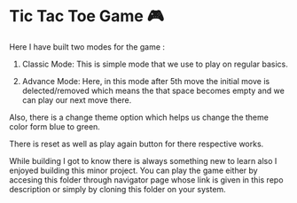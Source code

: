 # Tic Tac Toe Game 🎮

Here I have built two modes for the game :

1. Classic Mode:
  This is simple mode that we use to play on regular basics.

2. Advance Mode:
  Here, in this mode after 5th move the initial move is delected/removed which means the that space becomes empty and we can play our next move there. 

Also, there is a change theme option which helps us change the theme color form blue to green.

There is reset as well as play again button for there respective works.


While building I got to know there is always something new to learn also I enjoyed building this minor project. You can play the game either by accesing this folder through navigator page whose link is given in this repo description or simply by cloning this folder on your system.